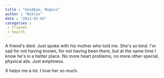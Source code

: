 ```yaml
---
title : "Goodbye, Magnus"
author : "Niklas"
date : "2012-02-02"
categories : 
 - friends
 - health
---
```


A friend's died. Just spoke with his mother who told me. She's so kind. I'm sad for not having known, for not having been there, but at the same time I know he's in a better place. No more heart problems, no more other special, physical ails. Just emptiness.

X helps me a lot. I love her so much.
